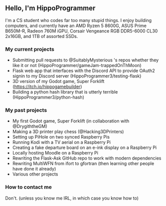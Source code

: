 ## Hello, I'm HippoProgrammer
I'm a CS student who codes far too many stupid things.
I enjoy building computers, and currently have an AMD Ryzen 5 8600G, ASUS Prime B650M-R,  Radeon 760M iGPU, Corsair Vengeance RGB DDR5-6000 CL30 2x16GB, and 1TB of assorted SSDs.

### My current projects
* Submitting pull requests to @SuitablyMysterious 's repos whether they like it or not (HippoProgrammer/gameJam-trappedOnThMoon)
* Flask web app that interfaces with the Discord API to provide OAuth2 signin to my Discord server (HippoProgrammer3/testing-flask)
* 3D version of my Godot game, Super Forklift (https://itch.io/hippogamebuilder)
* Building a python hash library that is utterly terrible (HippoProgrammer3/python-hash)

### My past projects
* My first Godot game, Super Forklift (in collaboration with @DrygiththeGM)
* Making a 3D printer play chess (@Hacking3DPrinters)
* Setting up PiHole on two synced Raspberry Pis
* Running Kodi with a TV aerial on a Raspberry Pi
* Creating a fake departure board on an e-ink display on a Raspberry Pi
* Locally hosting Moodle on a Raspberry Pi
* Rewriting the Flask-Ask GitHub repo to work with modern dependencies
* Rewriting MultiWFN from ifort to gfortran (then learning other people have done it already)
* Various other projects

### How to contact me
Don't. (unless you know me IRL, in which case you know how to)

